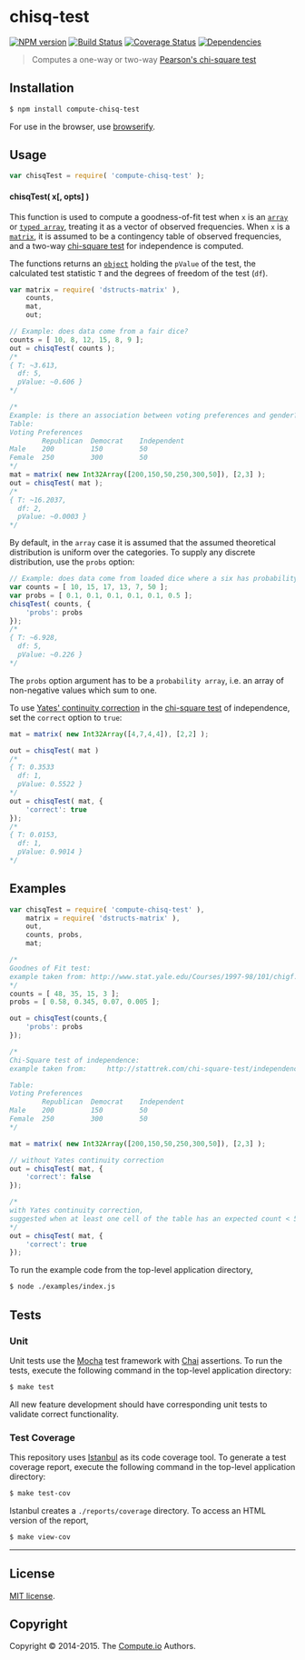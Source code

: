 chisq-test
===
[![NPM version][npm-image]][npm-url] [![Build Status][travis-image]][travis-url] [![Coverage Status][coveralls-image]][coveralls-url] [![Dependencies][dependencies-image]][dependencies-url]

> Computes a one-way or two-way [Pearson's chi-square test](https://en.wikipedia.org/wiki/Pearson%27s_chi-squared_test)

## Installation

``` bash
$ npm install compute-chisq-test
```

For use in the browser, use [browserify](https://github.com/substack/node-browserify).


## Usage

``` javascript
var chisqTest = require( 'compute-chisq-test' );
```

#### chisqTest( x[, opts] )
This function is used to compute a goodness-of-fit test when `x` is an [`array`](https://developer.mozilla.org/en-US/docs/Web/JavaScript/Reference/Global_Objects/Array) or [`typed array`](https://developer.mozilla.org/en-US/docs/Web/JavaScript/Typed_arrays), treating it as a vector of observed frequencies. When `x` is a [`matrix`](https://github.com/dstructs/matrix), it is assumed to be a contingency table of observed frequencies, and a two-way [chi-square test](https://en.wikipedia.org/wiki/Pearson%27s_chi-squared_test) for independence is computed.

The functions returns an [`object`](https://developer.mozilla.org/en-US/docs/Web/JavaScript/Reference/Global_Objects/Object) holding the `pValue` of the test, the calculated test statistic `T` and the degrees of freedom of the test (`df`).

```javascript
var matrix = require( 'dstructs-matrix' ),
	counts,
	mat,
	out;

// Example: does data come from a fair dice?
counts = [ 10, 8, 12, 15, 8, 9 ];
out = chisqTest( counts );
/*
{ T: ~3.613,
  df: 5,
  pValue: ~0.606 }
*/

/*
Example: is there an association between voting preferences and gender?
Table:
Voting Preferences
		Republican 	Democrat 	Independent
Male 	200 		150 		50
Female 	250 		300 		50
*/
mat = matrix( new Int32Array([200,150,50,250,300,50]), [2,3] );
out = chisqTest( mat );
/*
{ T: ~16.2037,
  df: 2,
  pValue: ~0.0003 }
*/
```

By default, in the `array` case it is assumed that the assumed theoretical distribution is uniform over the categories. To supply any discrete distribution, use the `probs` option:

```javascript
// Example: does data come from loaded dice where a six has probability 1/2?
var counts = [ 10, 15, 17, 13, 7, 50 ];
var probs = [ 0.1, 0.1, 0.1, 0.1, 0.1, 0.5 ];
chisqTest( counts, {
	'probs': probs
});
/*
{ T: ~6.928,
  df: 5,
  pValue: ~0.226 }
*/
```

The `probs` option argument has to be a `probability array`, i.e. an array of non-negative values which sum to one.

To use [Yates' continuity correction](https://en.wikipedia.org/wiki/Yates%s_correction_for_continuity) in the [chi-square test](https://en.wikipedia.org/wiki/Pearson%27s_chi-squared_test) of independence, set the `correct` option to `true`:

```javascript
mat = matrix( new Int32Array([4,7,4,4]), [2,2] );

out = chisqTest( mat )
/*
{ T: 0.3533
  df: 1,
  pValue: 0.5522 }
*/
out = chisqTest( mat, {
	'correct': true
});
/*
{ T: 0.0153,
  df: 1,
  pValue: 0.9014 }
*/
```

## Examples

``` javascript
var chisqTest = require( 'compute-chisq-test' ),
	matrix = require( 'dstructs-matrix' ),
	out,
	counts, probs,
	mat;

/*
Goodnes of Fit test:
example taken from: http://www.stat.yale.edu/Courses/1997-98/101/chigf.htm
*/
counts = [ 48, 35, 15, 3 ];
probs = [ 0.58, 0.345, 0.07, 0.005 ];

out = chisqTest(counts,{
	'probs': probs
});

/*
Chi-Square test of independence:
example taken from: 	http://stattrek.com/chi-square-test/independence.aspx?Tutorial=AP

Table:
Voting Preferences
		Republican 	Democrat 	Independent
Male 	200 		150 		50
Female 	250 		300 		50
*/

mat = matrix( new Int32Array([200,150,50,250,300,50]), [2,3] );

// without Yates continuity correction
out = chisqTest( mat, {
	'correct': false
});

/*
with Yates continuity correction,
suggested when at least one cell of the table has an expected count < 5
*/
out = chisqTest( mat, {
	'correct': true
});
```

To run the example code from the top-level application directory,

``` bash
$ node ./examples/index.js
```


## Tests

### Unit

Unit tests use the [Mocha](http://mochajs.org/) test framework with [Chai](http://chaijs.com) assertions. To run the tests, execute the following command in the top-level application directory:

``` bash
$ make test
```

All new feature development should have corresponding unit tests to validate correct functionality.


### Test Coverage

This repository uses [Istanbul](https://github.com/gotwarlost/istanbul) as its code coverage tool. To generate a test coverage report, execute the following command in the top-level application directory:

``` bash
$ make test-cov
```

Istanbul creates a `./reports/coverage` directory. To access an HTML version of the report,

``` bash
$ make view-cov
```


---
## License

[MIT license](http://opensource.org/licenses/MIT).


## Copyright

Copyright &copy; 2014-2015. The [Compute.io](https://github.com/compute-io) Authors.

[npm-image]: http://img.shields.io/npm/v/compute-chisq-test.svg
[npm-url]: https://npmjs.org/package/compute-chisq-test

[travis-image]: http://img.shields.io/travis/compute-io/chisq-test/master.svg
[travis-url]: https://travis-ci.org/compute-io/chisq-test

[coveralls-image]: https://img.shields.io/coveralls/compute-io/chisq-test/master.svg
[coveralls-url]: https://coveralls.io/r/compute-io/chisq-test?branch=master

[dependencies-image]: http://img.shields.io/david/compute-io/chisq-test.svg
[dependencies-url]: https://david-dm.org/compute-io/chisq-test

[dev-dependencies-image]: http://img.shields.io/david/dev/compute-io/chisq-test.svg
[dev-dependencies-url]: https://david-dm.org/dev/compute-io/chisq-test

[github-issues-image]: http://img.shields.io/github/issues/compute-io/chisq-test.svg
[github-issues-url]: https://github.com/compute-io/chisq-test/issues
